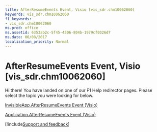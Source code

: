 ```yaml
---
title: AfterResumeEvents Event, Visio [vis_sdr.chm10062060]
keywords: vis_sdr.chm10062060
f1_keywords:
- vis_sdr.chm10062060
ms.prod: office
ms.assetid: 6353ab2c-5f45-4306-804b-1979cf0326d7
ms.date: 06/08/2017
localization_priority: Normal
---
```



# AfterResumeEvents Event, Visio [vis_sdr.chm10062060]

Hi there! You have landed on one of our F1 Help redirector pages. Please select the topic you were looking for below.

[InvisibleApp.AfterResumeEvents Event (Visio)](http://msdn.microsoft.com/library/33117394-135e-0f44-79e8-d16531cd0ca5%28Office.15%29.aspx)

[Application.AfterResumeEvents Event (Visio)](http://msdn.microsoft.com/library/c4a662a9-575f-c9db-05b8-d71b4459793b%28Office.15%29.aspx)

[!include[Support and feedback](~/includes/feedback-boilerplate.md)]